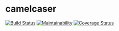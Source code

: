 # camelcaser

[![Build Status](https://travis-ci.org/ciamiz/camelcaser.svg?branch=master)](https://travis-ci.org/ciamiz/camelcaser) [![Maintainability](https://api.codeclimate.com/v1/badges/b5dc2376d6251d38ca6a/maintainability)](https://codeclimate.com/github/ciamiz/camelcaser/maintainability)
[![Coverage Status](https://coveralls.io/repos/github/ciamiz/camelcaser/badge.svg?branch=master)](https://coveralls.io/github/ciamiz/camelcaser?branch=master)
